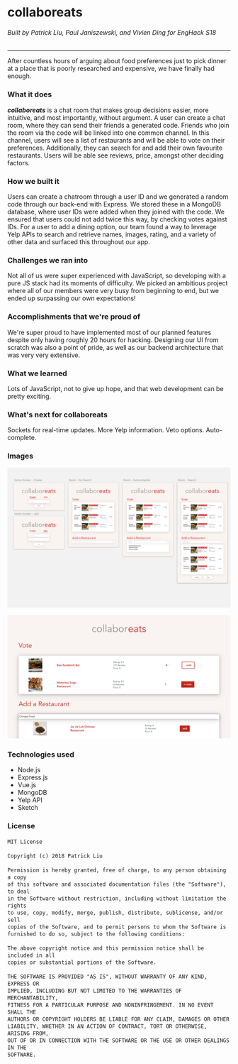 # collaboreats

###### Built by Patrick Liu, Paul Janiszewski, and Vivien Ding for EngHack S18

---

After countless hours of arguing about food preferences just to pick dinner at a place that is poorly researched and expensive, we have finally had enough.

### What it does
***collaboreats*** is a chat room that makes group decisions easier, more intuitive, and most importantly, without argument. A user can create a chat room, where they can send their friends a generated code. Friends who join the room via the code will be linked into one common channel. In this channel, users will see a list of restaurants and will be able to vote on their preferences. Additionally, they can search for and add their own favourite restaurants. Users will be able see reviews, price, amongst other deciding factors.

### How we built it
Users can create a chatroom through a user ID and we generated a random code through our back-end with Express. We stored these in a MongoDB database, where user IDs were added when they joined with the code. We ensured that users could not add twice this way, by checking votes against IDs. For a user to add a dining option, our team found a way to leverage Yelp APIs to search and retrieve names, images, rating, and a variety of other data and surfaced this throughout our app.

### Challenges we ran into
Not all of us were super experienced with JavaScript, so developing with a pure JS stack had its moments of difficulty. We picked an ambitious project where all of our members were very busy from beginning to end, but we ended up surpassing our own expectations!

### Accomplishments that we're proud of
We're super proud to have implemented most of our planned features despite only having roughly 20 hours for hacking. Designing our UI from scratch was also a point of pride, as well as our backend architecture that was very very extensive.

### What we learned
Lots of JavaScript, not to give up hope, and that web development can be pretty exciting.

### What's next for collaboreats
Sockets for real-time updates. More Yelp information. Veto options. Auto-complete.

### Images
![Original design made in Sketch](./images/design.png)

![Screenshot of our first version](./images/screenshot.png)

### Technologies used
 - Node.js
 - Express.js
 - Vue.js
 - MongoDB
 - Yelp API
 - Sketch

### License
```
MIT License

Copyright (c) 2018 Patrick Liu

Permission is hereby granted, free of charge, to any person obtaining a copy
of this software and associated documentation files (the "Software"), to deal
in the Software without restriction, including without limitation the rights
to use, copy, modify, merge, publish, distribute, sublicense, and/or sell
copies of the Software, and to permit persons to whom the Software is
furnished to do so, subject to the following conditions:

The above copyright notice and this permission notice shall be included in all
copies or substantial portions of the Software.

THE SOFTWARE IS PROVIDED "AS IS", WITHOUT WARRANTY OF ANY KIND, EXPRESS OR
IMPLIED, INCLUDING BUT NOT LIMITED TO THE WARRANTIES OF MERCHANTABILITY,
FITNESS FOR A PARTICULAR PURPOSE AND NONINFRINGEMENT. IN NO EVENT SHALL THE
AUTHORS OR COPYRIGHT HOLDERS BE LIABLE FOR ANY CLAIM, DAMAGES OR OTHER
LIABILITY, WHETHER IN AN ACTION OF CONTRACT, TORT OR OTHERWISE, ARISING FROM,
OUT OF OR IN CONNECTION WITH THE SOFTWARE OR THE USE OR OTHER DEALINGS IN THE
SOFTWARE.
```